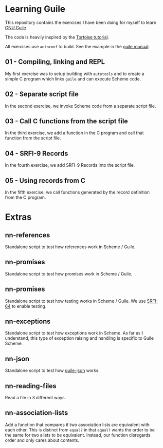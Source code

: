 # Learning Guile

This repository contains the exercises I have been doing for myself to learn [GNU
Guile](https://www.gnu.org/software/guile/).

The code is heavily inspired by the [Tortoise tutorial](https://www.gnu.org/software/guile/docs/guile-tut/tutorial.html).

All exercises use `autoconf` to build. See the example in the [guile
manual](https://www.gnu.org/software/guile/manual/html_node/A-Sample-Guile-Main-Program.html#Building-the-Example-with-Autoconf).

## 01 - Compiling, linking and REPL

My first exercise was to setup building with `autotools` and to create a simple C program which links `guile` and can
execute Scheme code.

## 02 - Separate script file

In the second exercise, we invoke Scheme code from a separate script file.

## 03 - Call C functions from the script file

In the third exercise, we add a function in the C program and call that function from the script file.

## 04 - SRFI-9 Records

In the fourth exercise, we add SRFI-9 Records into the script file.

## 05 - Using records from C

In the fifth exercise, we call functions generated by the record definition from the C program.

# Extras

## nn-references

Standalone script to test how references work in Scheme / Guile.

## nn-promises

Standalone script to test how promises work in Scheme / Guile.

## nn-promises

Standalone script to test how testing works in Scheme / Guile. We use
[SRFI-64](https://srfi.schemers.org/srfi-64/srfi-64.html) to enable testing.

## nn-exceptions

Standalone script to test how exceptions work in Scheme. As far as I understand, this type of exception raising and
handling is specific to Guile Scheme.

## nn-json

Standalone script to test how [guile-json](https://github.com/aconchillo/guile-json) works.

## nn-reading-files

Read a file in 3 different ways.

## nn-association-lists

Add a function that compares if two association lists are equivalent with each other. This is distinct from `equal?` in
that `equal?` wants the order to be the same for two alists to be equivalent. Instead, our function disregards order
and only cares about contents.
